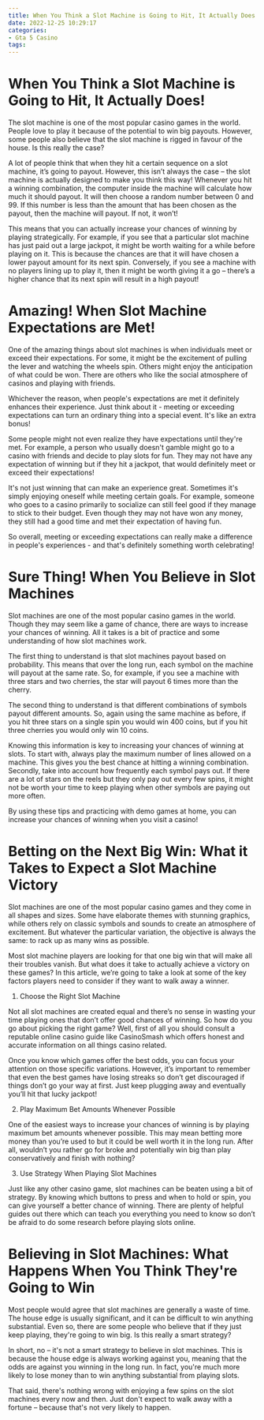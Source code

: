 ```yaml
---
title: When You Think a Slot Machine is Going to Hit, It Actually Does!
date: 2022-12-25 10:29:17
categories:
- Gta 5 Casino
tags:
---
```



#  When You Think a Slot Machine is Going to Hit, It Actually Does!

The slot machine is one of the most popular casino games in the world. People love to play it because of the potential to win big payouts. However, some people also believe that the slot machine is rigged in favour of the house. Is this really the case?

A lot of people think that when they hit a certain sequence on a slot machine, it’s going to payout. However, this isn’t always the case – the slot machine is actually designed to make you think this way! Whenever you hit a winning combination, the computer inside the machine will calculate how much it should payout. It will then choose a random number between 0 and 99. If this number is less than the amount that has been chosen as the payout, then the machine will payout. If not, it won’t!

This means that you can actually increase your chances of winning by playing strategically. For example, if you see that a particular slot machine has just paid out a large jackpot, it might be worth waiting for a while before playing on it. This is because the chances are that it will have chosen a lower payout amount for its next spin. Conversely, if you see a machine with no players lining up to play it, then it might be worth giving it a go – there’s a higher chance that its next spin will result in a high payout!

#  Amazing! When Slot Machine Expectations are Met!

One of the amazing things about slot machines is when individuals meet or exceed their expectations. For some, it might be the excitement of pulling the lever and watching the wheels spin. Others might enjoy the anticipation of what could be won. There are others who like the social atmosphere of casinos and playing with friends.

Whichever the reason, when people's expectations are met it definitely enhances their experience. Just think about it - meeting or exceeding expectations can turn an ordinary thing into a special event. It's like an extra bonus!

Some people might not even realize they have expectations until they're met. For example, a person who usually doesn't gamble might go to a casino with friends and decide to play slots for fun. They may not have any expectation of winning but if they hit a jackpot, that would definitely meet or exceed their expectations!

It's not just winning that can make an experience great. Sometimes it's simply enjoying oneself while meeting certain goals. For example, someone who goes to a casino primarily to socialize can still feel good if they manage to stick to their budget. Even though they may not have won any money, they still had a good time and met their expectation of having fun.

So overall, meeting or exceeding expectations can really make a difference in people's experiences - and that's definitely something worth celebrating!

#  Sure Thing! When You Believe in Slot Machines 

Slot machines are one of the most popular casino games in the world. Though they may seem like a game of chance, there are ways to increase your chances of winning. All it takes is a bit of practice and some understanding of how slot machines work.

The first thing to understand is that slot machines payout based on probability. This means that over the long run, each symbol on the machine will payout at the same rate. So, for example, if you see a machine with three stars and two cherries, the star will payout 6 times more than the cherry.

The second thing to understand is that different combinations of symbols payout different amounts. So, again using the same machine as before, if you hit three stars on a single spin you would win 400 coins, but if you hit three cherries you would only win 10 coins.

Knowing this information is key to increasing your chances of winning at slots. To start with, always play the maximum number of lines allowed on a machine. This gives you the best chance at hitting a winning combination. Secondly, take into account how frequently each symbol pays out. If there are a lot of stars on the reels but they only pay out every few spins, it might not be worth your time to keep playing when other symbols are paying out more often.

By using these tips and practicing with demo games at home, you can increase your chances of winning when you visit a casino!

#  Betting on the Next Big Win: What it Takes to Expect a Slot Machine Victory

Slot machines are one of the most popular casino games and they come in all shapes and sizes. Some have elaborate themes with stunning graphics, while others rely on classic symbols and sounds to create an atmosphere of excitement. But whatever the particular variation, the objective is always the same: to rack up as many wins as possible.

Most slot machine players are looking for that one big win that will make all their troubles vanish. But what does it take to actually achieve a victory on these games? In this article, we’re going to take a look at some of the key factors players need to consider if they want to walk away a winner.

1) Choose the Right Slot Machine

Not all slot machines are created equal and there’s no sense in wasting your time playing ones that don’t offer good chances of winning. So how do you go about picking the right game? Well, first of all you should consult a reputable online casino guide like CasinoSmash which offers honest and accurate information on all things casino related.

Once you know which games offer the best odds, you can focus your attention on those specific variations. However, it’s important to remember that even the best games have losing streaks so don’t get discouraged if things don’t go your way at first. Just keep plugging away and eventually you’ll hit that lucky jackpot!

2) Play Maximum Bet Amounts Whenever Possible

One of the easiest ways to increase your chances of winning is by playing maximum bet amounts whenever possible. This may mean betting more money than you’re used to but it could be well worth it in the long run. After all, wouldn’t you rather go for broke and potentially win big than play conservatively and finish with nothing?

3) Use Strategy When Playing Slot Machines

Just like any other casino game, slot machines can be beaten using a bit of strategy. By knowing which buttons to press and when to hold or spin, you can give yourself a better chance of winning. There are plenty of helpful guides out there which can teach you everything you need to know so don’t be afraid to do some research before playing slots online.

#  Believing in Slot Machines: What Happens When You Think They're Going to Win

Most people would agree that slot machines are generally a waste of time. The house edge is usually significant, and it can be difficult to win anything substantial. Even so, there are some people who believe that if they just keep playing, they're going to win big. Is this really a smart strategy?

In short, no – it's not a smart strategy to believe in slot machines. This is because the house edge is always working against you, meaning that the odds are against you winning in the long run. In fact, you're much more likely to lose money than to win anything substantial from playing slots.

That said, there's nothing wrong with enjoying a few spins on the slot machines every now and then. Just don't expect to walk away with a fortune – because that's not very likely to happen.